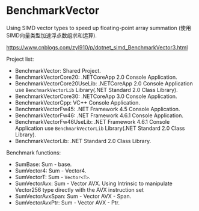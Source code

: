 # BenchmarkVector
Using SIMD vector types to speed up floating-point array summation (使用SIMD向量类型加速浮点数组求和运算).

https://www.cnblogs.com/zyl910/p/dotnet_simd_BenchmarkVector3.html

Project list: 
- BenchmarkVector: Shared Project.
- BenchmarkVectorCore20: .NETCoreApp 2.0 Console Application.
- BenchmarkVectorCore20UseLib: .NETCoreApp 2.0 Console Application use `BenchmarkVectorLib` Library(.NET Standard 2.0 Class Library).
- BenchmarkVectorCore30: .NETCoreApp 3.0 Console Application.
- BenchmarkVectorCpp: VC++ Console Application.
- BenchmarkVectorFw45: .NET Framework 4.5 Console Application.
- BenchmarkVectorFw46: .NET Framework 4.6.1 Console Application.
- BenchmarkVectorFw46UseLib: .NET Framework 4.6.1 Console Application use `BenchmarkVectorLib` Library(.NET Standard 2.0 Class Library).
- BenchmarkVectorLib: .NET Standard 2.0 Class Library.

Benchmark functions:
- SumBase: Sum - base.
- SumVector4: Sum - Vector4.
- SumVectorT: Sum - `Vector<T>`.
- SumVectorAvx: Sum - Vector AVX. Using Intrinsic to manipulate Vector256 type directly with the AVX instruction set
- SumVectorAvxSpan: Sum - Vector AVX - Span.
- SumVectorAvxPtr: Sum - Vector AVX - Ptr.

